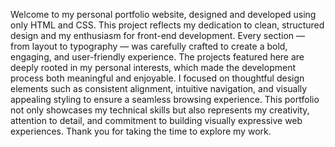 Welcome to my personal portfolio website, designed and developed using only HTML and CSS. This project reflects my dedication to clean, structured design and my enthusiasm for front-end development. Every section — from layout to typography — was carefully crafted to create a bold, engaging, and user-friendly experience. The projects featured here are deeply rooted in my personal interests, which made the development process both meaningful and enjoyable. I focused on thoughtful design elements such as consistent alignment, intuitive navigation, and visually appealing styling to ensure a seamless browsing experience. This portfolio not only showcases my technical skills but also represents my creativity, attention to detail, and commitment to building visually expressive web experiences. Thank you for taking the time to explore my work.
